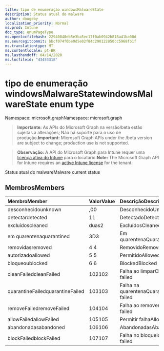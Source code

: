 ```yaml
---
title: tipo de enumeração windowsMalwareState
description: Status atual do malware
author: dougeby
localization_priority: Normal
ms.prod: Intune
doc_type: enumPageType
ms.openlocfilehash: 22940840eb5e3ba5ec17f0ab0942b818a41ba00d
ms.sourcegitcommit: bbcf074f0be9d5e02f84c290122850cc5968fb1f
ms.translationtype: MT
ms.contentlocale: pt-BR
ms.lasthandoff: 04/14/2020
ms.locfileid: "43453318"
---
```

# <a name="windowsmalwarestate-enum-type"></a><span data-ttu-id="27e74-103">tipo de enumeração windowsMalwareState</span><span class="sxs-lookup"><span data-stu-id="27e74-103">windowsMalwareState enum type</span></span>

<span data-ttu-id="27e74-104">Namespace: microsoft.graph</span><span class="sxs-lookup"><span data-stu-id="27e74-104">Namespace: microsoft.graph</span></span>

> <span data-ttu-id="27e74-105">**Importante:** As APIs do Microsoft Graph na versão/beta estão sujeitas a alterações; Não há suporte para o uso de produção.</span><span class="sxs-lookup"><span data-stu-id="27e74-105">**Important:** Microsoft Graph APIs under the /beta version are subject to change; production use is not supported.</span></span>

> <span data-ttu-id="27e74-106">**Observação:** A API do Microsoft Graph para Intune requer uma [licença ativa do Intune](https://go.microsoft.com/fwlink/?linkid=839381) para o locatário.</span><span class="sxs-lookup"><span data-stu-id="27e74-106">**Note:** The Microsoft Graph API for Intune requires an [active Intune license](https://go.microsoft.com/fwlink/?linkid=839381) for the tenant.</span></span>

<span data-ttu-id="27e74-107">Status atual do malware</span><span class="sxs-lookup"><span data-stu-id="27e74-107">Malware current status</span></span>

## <a name="members"></a><span data-ttu-id="27e74-108">Membros</span><span class="sxs-lookup"><span data-stu-id="27e74-108">Members</span></span>
|<span data-ttu-id="27e74-109">Membro</span><span class="sxs-lookup"><span data-stu-id="27e74-109">Member</span></span>|<span data-ttu-id="27e74-110">Valor</span><span class="sxs-lookup"><span data-stu-id="27e74-110">Value</span></span>|<span data-ttu-id="27e74-111">Descrição</span><span class="sxs-lookup"><span data-stu-id="27e74-111">Description</span></span>|
|:---|:---|:---|
|<span data-ttu-id="27e74-112">desconhecido</span><span class="sxs-lookup"><span data-stu-id="27e74-112">unknown</span></span>|<span data-ttu-id="27e74-113">,0</span><span class="sxs-lookup"><span data-stu-id="27e74-113">0</span></span>|<span data-ttu-id="27e74-114">Desconhecido</span><span class="sxs-lookup"><span data-stu-id="27e74-114">Unknown</span></span>|
|<span data-ttu-id="27e74-115">detectar</span><span class="sxs-lookup"><span data-stu-id="27e74-115">detected</span></span>|<span data-ttu-id="27e74-116">1</span><span class="sxs-lookup"><span data-stu-id="27e74-116">1</span></span>|<span data-ttu-id="27e74-117">Detectado</span><span class="sxs-lookup"><span data-stu-id="27e74-117">Detected</span></span>|
|<span data-ttu-id="27e74-118">excluídos</span><span class="sxs-lookup"><span data-stu-id="27e74-118">cleaned</span></span>|<span data-ttu-id="27e74-119">duas</span><span class="sxs-lookup"><span data-stu-id="27e74-119">2</span></span>|<span data-ttu-id="27e74-120">Excluídos</span><span class="sxs-lookup"><span data-stu-id="27e74-120">Cleaned</span></span>|
|<span data-ttu-id="27e74-121">em quarentena</span><span class="sxs-lookup"><span data-stu-id="27e74-121">quarantined</span></span>|<span data-ttu-id="27e74-122">3D</span><span class="sxs-lookup"><span data-stu-id="27e74-122">3</span></span>|<span data-ttu-id="27e74-123">Em quarentena</span><span class="sxs-lookup"><span data-stu-id="27e74-123">Quarantined</span></span>|
|<span data-ttu-id="27e74-124">removidas</span><span class="sxs-lookup"><span data-stu-id="27e74-124">removed</span></span>|<span data-ttu-id="27e74-125">4 </span><span class="sxs-lookup"><span data-stu-id="27e74-125">4</span></span>|<span data-ttu-id="27e74-126">Removido</span><span class="sxs-lookup"><span data-stu-id="27e74-126">Removed</span></span>|
|<span data-ttu-id="27e74-127">autorizado</span><span class="sxs-lookup"><span data-stu-id="27e74-127">allowed</span></span>|<span data-ttu-id="27e74-128">5 </span><span class="sxs-lookup"><span data-stu-id="27e74-128">5</span></span>|<span data-ttu-id="27e74-129">Permitido</span><span class="sxs-lookup"><span data-stu-id="27e74-129">Allowed</span></span>|
|<span data-ttu-id="27e74-130">bloqueou</span><span class="sxs-lookup"><span data-stu-id="27e74-130">blocked</span></span>|<span data-ttu-id="27e74-131">6 </span><span class="sxs-lookup"><span data-stu-id="27e74-131">6</span></span>|<span data-ttu-id="27e74-132">Blocked</span><span class="sxs-lookup"><span data-stu-id="27e74-132">Blocked</span></span>|
|<span data-ttu-id="27e74-133">cleanFailed</span><span class="sxs-lookup"><span data-stu-id="27e74-133">cleanFailed</span></span>|<span data-ttu-id="27e74-134">102</span><span class="sxs-lookup"><span data-stu-id="27e74-134">102</span></span>|<span data-ttu-id="27e74-135">Falha ao limpar</span><span class="sxs-lookup"><span data-stu-id="27e74-135">Clean failed</span></span>|
|<span data-ttu-id="27e74-136">quarantineFailed</span><span class="sxs-lookup"><span data-stu-id="27e74-136">quarantineFailed</span></span>|<span data-ttu-id="27e74-137">103</span><span class="sxs-lookup"><span data-stu-id="27e74-137">103</span></span>|<span data-ttu-id="27e74-138">Falha na quarentena</span><span class="sxs-lookup"><span data-stu-id="27e74-138">Quarantine failed</span></span>|
|<span data-ttu-id="27e74-139">removeFailed</span><span class="sxs-lookup"><span data-stu-id="27e74-139">removeFailed</span></span>|<span data-ttu-id="27e74-140">104</span><span class="sxs-lookup"><span data-stu-id="27e74-140">104</span></span>|<span data-ttu-id="27e74-141">Falha ao remover</span><span class="sxs-lookup"><span data-stu-id="27e74-141">Remove failed</span></span>|
|<span data-ttu-id="27e74-142">allowFailed</span><span class="sxs-lookup"><span data-stu-id="27e74-142">allowFailed</span></span>|<span data-ttu-id="27e74-143">105</span><span class="sxs-lookup"><span data-stu-id="27e74-143">105</span></span>|<span data-ttu-id="27e74-144">Permitir falha</span><span class="sxs-lookup"><span data-stu-id="27e74-144">Allow failed</span></span>|
|<span data-ttu-id="27e74-145">abandonadas</span><span class="sxs-lookup"><span data-stu-id="27e74-145">abandoned</span></span>|<span data-ttu-id="27e74-146">106</span><span class="sxs-lookup"><span data-stu-id="27e74-146">106</span></span>|<span data-ttu-id="27e74-147">Abandonadas</span><span class="sxs-lookup"><span data-stu-id="27e74-147">Abandoned</span></span>|
|<span data-ttu-id="27e74-148">blockFailed</span><span class="sxs-lookup"><span data-stu-id="27e74-148">blockFailed</span></span>|<span data-ttu-id="27e74-149">107</span><span class="sxs-lookup"><span data-stu-id="27e74-149">107</span></span>|<span data-ttu-id="27e74-150">Falha no bloqueio</span><span class="sxs-lookup"><span data-stu-id="27e74-150">Block failed</span></span>|




